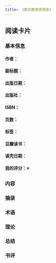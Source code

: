 ```yaml
---
title: 《西方教育思想史》
---
```


## 阅读卡片
### 基本信息
#### 作者：
#### 副标题：
#### 出版日期：
#### 出版社：
#### ISBN：
#### 页数：
#### 标签：
#### 豆瓣读书：
#### 读完日期：
#### 我的评分：⭐️
### 内容
### 摘录
### 术语
### 理论
### 总结
### 书评
